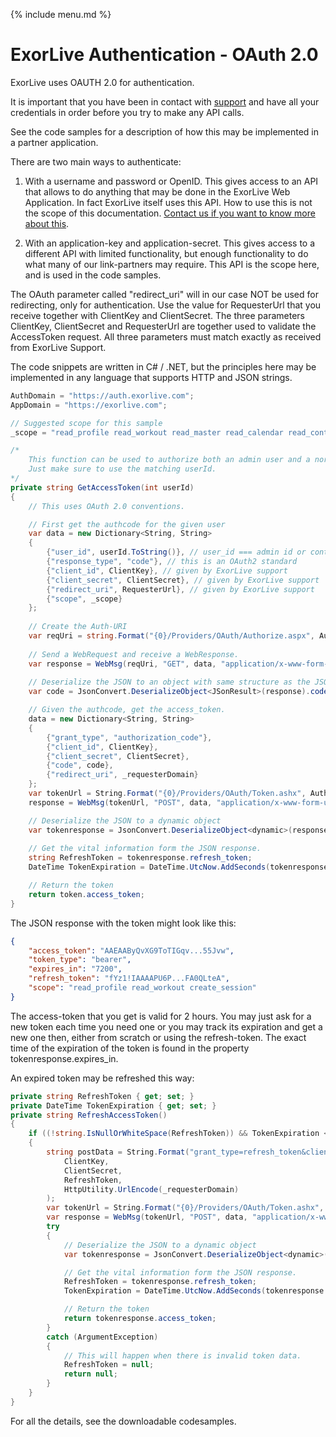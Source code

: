 {% include menu.md %}

# ExorLive Authentication - OAuth 2.0

ExorLive uses OAUTH 2.0 for authentication.

It is important that you have been in contact with [support](/support.md) and have all your credentials in order before you try to make any API calls.

See the code samples for a description of how this may be implemented in a partner application.

There are two main ways to authenticate:

1. With a username and password or OpenID.
This gives access to an API that allows to do anything that may be done in the ExorLive Web Application.
In fact ExorLive itself uses this API.
How to use this is not the scope of this documentation. [Contact us if you want to know more about this](/support.md).

2. With an application-key and application-secret.
This gives access to a different API with limited functionality, but enough functionality to do what many of our link-partners may require.
This API is the scope here, and is used in the code samples.

The OAuth parameter called "redirect_uri" will in our case NOT be used for redirecting, only for authentication. Use the value for RequesterUrl that you receive together with ClientKey and ClientSecret. The three parameters ClientKey, ClientSecret and RequesterUrl are together used to validate the AccessToken request. All three parameters must match exactly as received from ExorLive Support.

The code snippets are written in C# / .NET, but the principles here may be implemented in any language that supports HTTP and JSON strings.

```c#
AuthDomain = "https://auth.exorlive.com";
AppDomain = "https://exorlive.com";

// Suggested scope for this sample
_scope = "read_profile read_workout read_master read_calendar read_contact create_session configure";

/*
	This function can be used to authorize both an admin user and a normal user created by an admin.
	Just make sure to use the matching userId.
*/
private string GetAccessToken(int userId)
{
	// This uses OAuth 2.0 conventions.

	// First get the authcode for the given user
	var data = new Dictionary<String, String>
	{
		{"user_id", userId.ToString()}, // user_id === admin id or contact id
		{"response_type", "code"}, // this is an OAuth2 standard
		{"client_id", ClientKey}, // given by ExorLive support
		{"client_secret", ClientSecret}, // given by ExorLive support
		{"redirect_uri", RequesterUrl}, // given by ExorLive support
		{"scope", _scope}
	};
		
	// Create the Auth-URI
	var reqUri = string.Format("{0}/Providers/OAuth/Authorize.aspx", Authdomain);
		
	// Send a WebRequest and receive a WebResponse.
	var response = WebMsg(reqUri, "GET", data, "application/x-www-form-urlencoded", null);
		
	// Deserialize the JSON to an object with same structure as the JSON object.
	var code = JsonConvert.DeserializeObject<JSonResult>(response).code; 

	// Given the authcode, get the access_token.
	data = new Dictionary<String, String>
	{
		{"grant_type", "authorization_code"},
		{"client_id", ClientKey},
		{"client_secret", ClientSecret},
		{"code", code},
		{"redirect_uri", _requesterDomain}				
	};
	var tokenUrl = String.Format("{0}/Providers/OAuth/Token.ashx", Authdomain);
	response = WebMsg(tokenUrl, "POST", data, "application/x-www-form-urlencoded", null);

	// Deserialize the JSON to a dynamic object
	var tokenresponse = JsonConvert.DeserializeObject<dynamic>(response);
    
	// Get the vital information form the JSON response.
	string RefreshToken = tokenresponse.refresh_token;
	DateTime TokenExpiration = DateTime.UtcNow.AddSeconds(tokenresponse.expires_in);

	// Return the token
	return token.access_token;
}
```

The JSON response with the token might look like this:

```json
{
    "access_token": "AAEAAByQvXG9ToTIGqv...55Jvw",
    "token_type": "bearer",
    "expires_in": "7200",
    "refresh_token": "fYz1!IAAAAPU6P...FA0QLteA",
    "scope": "read_profile read_workout create_session"
}
```

The access-token that you get is valid for 2 hours. You may just ask for a new token each time you need one or you may track its expiration and get a new one then, either from scratch or using the refresh-token. The exact time of the expiration of the token is found in the property tokenresponse.expires_in.

An expired token may be refreshed this way:

```c#
private string RefreshToken { get; set; }
private DateTime TokenExpiration { get; set; }
private string RefreshAccessToken()
{
	if ((!string.IsNullOrWhiteSpace(RefreshToken)) && TokenExpiration < DateTime.UtcNow)
	{
		string postData = String.Format("grant_type=refresh_token&client_id={0}&client_secret={1}&refresh_token={2}&redirect_uri={3}",
			ClientKey,
			ClientSecret,
			RefreshToken,
			HttpUtility.UrlEncode(_requesterDomain)
		);
		var tokenUrl = String.Format("{0}/Providers/OAuth/Token.ashx", Authdomain);
		var response = WebMsg(tokenUrl, "POST", data, "application/x-www-form-urlencoded", null);
		try
		{
			// Deserialize the JSON to a dynamic object
			var tokenresponse = JsonConvert.DeserializeObject<dynamic>(response);

			// Get the vital information form the JSON response.
			RefreshToken = tokenresponse.refresh_token;
			TokenExpiration = DateTime.UtcNow.AddSeconds(tokenresponse.expires_in);

			// Return the token
			return tokenresponse.access_token;
		}
		catch (ArgumentException)
		{
			// This will happen when there is invalid token data.
			RefreshToken = null;
			return null;
		}
	}			
}
```

For all the details, see the downloadable codesamples.
</div>
</html>